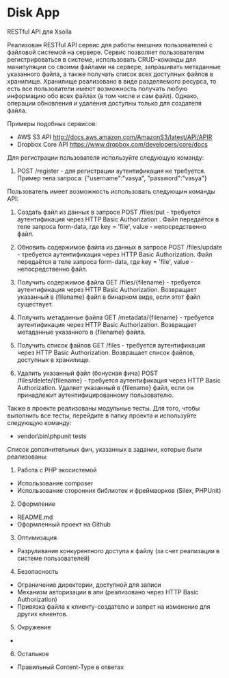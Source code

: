 # Disk App

RESTful API для Xsolla

Реализован RESTful API сервис для работы внешних пользователей с файловой системой на сервере. Сервис позволяет пользователям регистрироваться в системе, использовать CRUD-команды для манипуляции со своими файлами на сервере, запрашивать метаданные указанного файла, а также получать список всех доступных файлов в хранилище. Хранилище реализовано в виде разделяемого ресурса, то есть все пользователи имеют возможность получать любую информацию обо всех файлах (в том числе и сам файл). Однако, операции обновления и удаления доступны только для создателя файла.


Примеры подобных сервисов:
* AWS S3 API http://docs.aws.amazon.com/AmazonS3/latest/API/APIR
* Dropbox Core API https://www.dropbox.com/developers/core/docs


Для регистрации пользователя используйте следующую команду:
1. POST /register - для регистрации аутентификация не требуется. Пример тела запроса: {"username":"vasya", "password":"vasya"}

Пользователь имеет возможность использовать следующин команды API:
1. Создать файл из данных в запросе
POST /files/put - требуется аутентификация через HTTP Basic Authorization . Файл передаётся в теле запроса form-data, где key = 'file', value - непосредственно файл.

2. Обновить содержимое файла из данных в запросе
POST /files/update - требуется аутентификация через HTTP Basic Authorization. Файл передаётся в теле запроса form-data, где key = 'file', value - непосредственно файл.

3. Получить содержимое файла
GET /files/{filename} - требуется аутентификация через HTTP Basic Authorization. Возвращает указанный в {filename} файл в бинарном виде, если этот файл существует.

4. Получить метаданные файла
GET /metadata/{filename} - требуется аутентификация через HTTP Basic Authorization. Возвращает метаданные указанного в {filename} файла.

5. Получить список файлов
GET /files - требуется аутентификация через HTTP Basic Authorization. Возвращает список файлов, доступных в хранилище.

6. Удалить указанный файл (бонусная фича)
POST /files/delete/{filename} - требуется аутентификация через HTTP Basic Authorization. Удаляет указанный в {filename} файл, если он принадлежит аутентифицированному пользователю.

Также в проекте реализованы модульные тесты. Для того, чтобы выполнить все тесты, перейдите в папку проекта и используйте следующую команду:
* vendor\bin\phpunit tests

Список дополнительных фич, указанных в задании, которые были реализованы:
1. Работа с PHP экосистемой
* Использование composer
* Использование сторонних библиотек и фреймворков (Silex, PHPUnit)
2. Оформление
* README.md
* Оформленный проект на Github
3. Оптимизация
* Разруливание конкурентного доступа к файлу (за счет реализации в системе пользователей)
4. Безопасность
* Ограничение директории, доступной для записи
* Механизм авторизации в апи (реализовано через HTTP Basic Authorization)
* Привязка файла к клиенту-создателю и запрет на изменение для других клиентов.
5. Окружение
-
6. Остальное
* Правильный Content-Type в ответах
